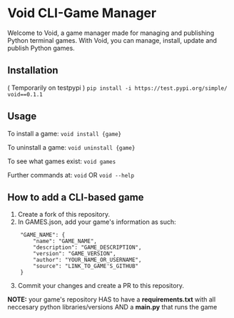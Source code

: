 # Void CLI-Game Manager

Welcome to Void, a game manager made for managing and publishing Python terminal games. With Void, you can manage, install, update and publish Python games.

## Installation
( Temporarily on testpypi )
`pip install -i https://test.pypi.org/simple/ void==0.1.1`

## Usage

To install a game:
`void install {game}`

To uninstall a game:
`void uninstall {game}`

To see what games exist:
`void games`

Further commands at:
`void` OR `void --help`

## How to add a CLI-based game

1. Create a fork of this repository.
2. In GAMES.json, add your game's information as such:
```
    "GAME_NAME": {
        "name": "GAME_NAME",
        "description": "GAME_DESCRIPTION",
        "version": "GAME_VERSION",
        "author": "YOUR_NAME_OR_USERNAME",
        "source": "LINK_TO_GAME'S_GITHUB"
    }
```
3. Commit your changes and create a PR to this repository.

**NOTE:** your game's repository HAS to have a **requirements.txt** with all neccesary python libraries/versions AND a **main.py** that runs the game
